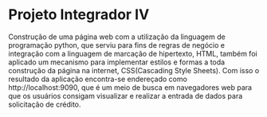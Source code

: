# Projeto Integrador IV
 
Construção de uma página web com a utilização da linguagem de programação python, que serviu para fins de regras de negócio e integração com a linguagem de marcação de hipertexto, HTML, também foi aplicado um mecanismo para implementar estilos e formas a toda construção da página na internet, CSS(Cascading Style Sheets). Com isso o resultado da aplicação encontra-se endereçado como http://localhost:9090, que é um meio de busca em navegadores web para que os usuários  consigam visualizar e realizar a entrada de dados para solicitação de crédito.





